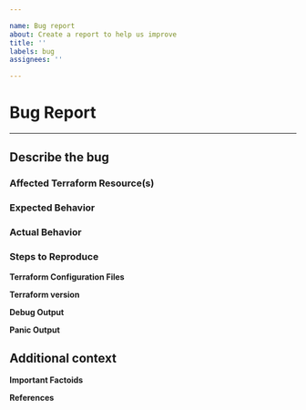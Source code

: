 ```yaml
---

name: Bug report
about: Create a report to help us improve
title: ''
labels: bug
assignees: ''

---
```


# Bug Report

---

## Describe the bug

### Affected Terraform Resource(s)

### Expected Behavior

### Actual Behavior

### Steps to Reproduce

**Terraform Configuration Files**
<!--
# Copy-paste your Terraform configurations here - for large Terraform configs,
# please use a service like Dropbox and share a link to the ZIP file. For
# security, you can also encrypt the files using our GPG public key.-->

**Terraform version**
<!-- Run `terraform -v` to show the version. If you are not running the latest
version of Terraform, please upgrade because your issue may have already been
fixed. -->

**Debug Output**
<!-- Please provide a link to a GitHub Gist containing the complete debug output:
https://www.terraform.io/docs/internals/debugging.html. Please do NOT paste the
debug output in the issue; just paste a link to the Gist. -->

**Panic Output**
<!-- If Terraform produced a panic, please provide a link to a GitHub Gist
containing the output of the `crash.log`. -->

## Additional context

<!-- Add any other context about the problem here. -->

**Important Factoids**
<!-- Droplets use custom images or kernels. -->

**References**
<!-- Include links to other GitHub issues (open or closed) or Pull Requests
that relate to this issue. -->
